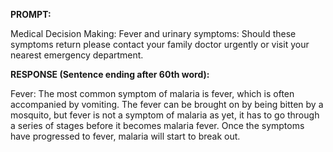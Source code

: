 **PROMPT:**

Medical Decision Making: Fever and urinary symptoms: Should these symptoms return please contact your family doctor urgently or visit your nearest emergency department.

**RESPONSE (Sentence ending after 60th word):**

Fever: The most common symptom of malaria is fever, which is often accompanied by vomiting. The fever can be brought on by being bitten by a mosquito, but fever is not a symptom of malaria as yet, it has to go through a series of stages before it becomes malaria fever. Once the symptoms have progressed to fever, malaria will start to break out. 